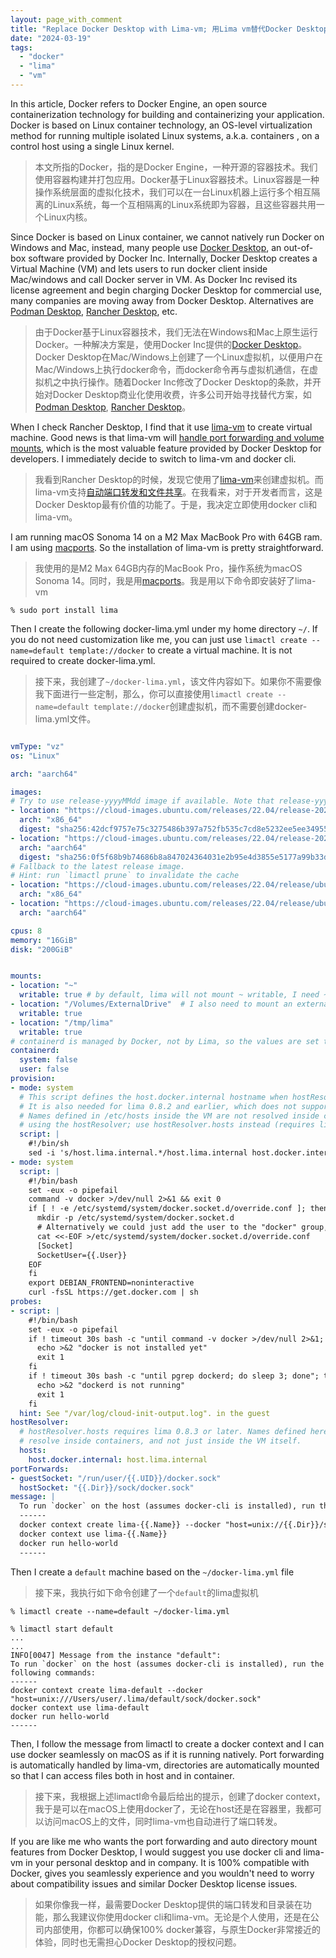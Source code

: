 ```yaml
---
layout: page_with_comment
title: "Replace Docker Desktop with Lima-vm; 用Lima vm替代Docker Desktop"
date: "2024-03-19"
tags: 
  - "docker"
  - "lima"
  - "vm"
---
```


In this article, Docker refers to Docker Engine, an open source containerization technology for building and containerizing your application. Docker is based on Linux container technology, an OS-level virtualization method for running multiple isolated Linux systems, a.k.a. containers , on a control host using a single Linux kernel.

> 本文所指的Docker，指的是Docker Engine，一种开源的容器技术。我们使用容器构建并打包应用。Docker基于Linux容器技术。Linux容器是一种操作系统层面的虚拟化技术，我们可以在一台Linux机器上运行多个相互隔离的Linux系统，每一个互相隔离的Linux系统即为容器，且这些容器共用一个Linux内核。

Since Docker is based on Linux container, we cannot natively run Docker on Windows and Mac, instead, many people use [Docker Desktop](https://www.docker.com/products/docker-desktop/), an out-of-box software provided by Docker Inc. Internally, Docker Desktop creates a Virtual Machine (VM) and lets users to run docker client inside Mac/windows and call Docker server in VM. As Docker Inc revised its license agreement and begin charging Docker Desktop for commercial use, many companies are moving away from Docker Desktop. Alternatives are [Podman Desktop](https://podman-desktop.io/), [Rancher Desktop](https://rancherdesktop.io/), etc.

> 由于Docker基于Linux容器技术，我们无法在Windows和Mac上原生运行Docker。一种解决方案是，使用Docker Inc提供的[Docker Desktop](https://www.docker.com/products/docker-desktop/)。Docker Desktop在Mac/Windows上创建了一个Linux虚拟机，以便用户在Mac/Windows上执行docker命令，而docker命令再与虚拟机通信，在虚拟机之中执行操作。随着Docker Inc修改了Docker Desktop的条款，并开始对Docker Desktop商业化使用收费，许多公司开始寻找替代方案，如[Podman Desktop](https://podman-desktop.io/), [Rancher Desktop](https://rancherdesktop.io/)。

When I check Rancher Desktop, I find that it use [lima-vm](https://github.com/lima-vm) to create virtual machine. Good news is that lima-vm will [handle port forwarding and volume mounts](https://lima-vm.io/docs/), which is the most valuable feature provided by Docker Desktop for developers. I immediately decide to switch to lima-vm and docker cli.

> 我看到Rancher Desktop的时候，发现它使用了[lima-vm](https://github.com/lima-vm)来创建虚拟机。而lima-vm支持[自动端口转发和文件共享](https://lima-vm.io/docs/)。在我看来，对于开发者而言，这是Docker Desktop最有价值的功能了。于是，我决定立即使用docker cli和lima-vm。

I am running macOS Sonoma 14 on a M2 Max MacBook Pro with 64GB ram. I am using [macports](https://www.macports.org/). So the installation of lima-vm is pretty straightforward.

> 我使用的是M2 Max 64GB内存的MacBook Pro，操作系统为macOS Sonoma 14。同时，我是用[macports](https://www.macports.org/)。我是用以下命令即安装好了lima-vm

```
% sudo port install lima
```

Then I create the following docker-lima.yml under my home directory `~/`. If you do not need customization like me, you can just use `limactl create --name=default template://docker` to create a virtual machine. It is not required to create docker-lima.yml. 

> 接下来，我创建了`~/docker-lima.yml`，该文件内容如下。如果你不需要像我下面进行一些定制，那么，你可以直接使用`limactl create --name=default template://docker`创建虚拟机，而不需要创建docker-lima.yml文件。

```yml

vmType: "vz"
os: "Linux"

arch: "aarch64"

images:
# Try to use release-yyyyMMdd image if available. Note that release-yyyyMMdd will be removed after several months.
- location: "https://cloud-images.ubuntu.com/releases/22.04/release-20240308/ubuntu-22.04-server-cloudimg-amd64.img"
  arch: "x86_64"
  digest: "sha256:42dcf9757e75c3275486b397a752fb535c7cd8e5232ee5ee349554b7a55f1702"
- location: "https://cloud-images.ubuntu.com/releases/22.04/release-20240308/ubuntu-22.04-server-cloudimg-arm64.img"
  arch: "aarch64"
  digest: "sha256:0f5f68b9b74686b8a847024364031e2b95e4d3855e5177a99b33d7c55e45907f"
# Fallback to the latest release image.
# Hint: run `limactl prune` to invalidate the cache
- location: "https://cloud-images.ubuntu.com/releases/22.04/release/ubuntu-22.04-server-cloudimg-amd64.img"
  arch: "x86_64"
- location: "https://cloud-images.ubuntu.com/releases/22.04/release/ubuntu-22.04-server-cloudimg-arm64.img"
  arch: "aarch64"

cpus: 8
memory: "16GiB"
disk: "200GiB"


mounts:
- location: "~"
  writable: true # by default, lima will not mount ~ writable, I need ~ to be writable
- location: "/Volumes/ExternalDrive"  # I also need to mount an external drive
  writable: true
- location: "/tmp/lima"
  writable: true
# containerd is managed by Docker, not by Lima, so the values are set to false here.
containerd:
  system: false
  user: false
provision:
- mode: system
  # This script defines the host.docker.internal hostname when hostResolver is disabled.
  # It is also needed for lima 0.8.2 and earlier, which does not support hostResolver.hosts.
  # Names defined in /etc/hosts inside the VM are not resolved inside containers when
  # using the hostResolver; use hostResolver.hosts instead (requires lima 0.8.3 or later).
  script: |
    #!/bin/sh
    sed -i 's/host.lima.internal.*/host.lima.internal host.docker.internal/' /etc/hosts
- mode: system
  script: |
    #!/bin/bash
    set -eux -o pipefail
    command -v docker >/dev/null 2>&1 && exit 0
    if [ ! -e /etc/systemd/system/docker.socket.d/override.conf ]; then
      mkdir -p /etc/systemd/system/docker.socket.d
      # Alternatively we could just add the user to the "docker" group, but that requires restarting the user session
      cat <<-EOF >/etc/systemd/system/docker.socket.d/override.conf
      [Socket]
      SocketUser={{.User}}
    EOF
    fi
    export DEBIAN_FRONTEND=noninteractive
    curl -fsSL https://get.docker.com | sh
probes:
- script: |
    #!/bin/bash
    set -eux -o pipefail
    if ! timeout 30s bash -c "until command -v docker >/dev/null 2>&1; do sleep 3; done"; then
      echo >&2 "docker is not installed yet"
      exit 1
    fi
    if ! timeout 30s bash -c "until pgrep dockerd; do sleep 3; done"; then
      echo >&2 "dockerd is not running"
      exit 1
    fi
  hint: See "/var/log/cloud-init-output.log". in the guest
hostResolver:
  # hostResolver.hosts requires lima 0.8.3 or later. Names defined here will also
  # resolve inside containers, and not just inside the VM itself.
  hosts:
    host.docker.internal: host.lima.internal
portForwards:
- guestSocket: "/run/user/{{.UID}}/docker.sock"
  hostSocket: "{{.Dir}}/sock/docker.sock"
message: |
  To run `docker` on the host (assumes docker-cli is installed), run the following commands:
  ------
  docker context create lima-{{.Name}} --docker "host=unix://{{.Dir}}/sock/docker.sock"
  docker context use lima-{{.Name}}
  docker run hello-world
  ------
```

Then I create a `default` machine based on the `~/docker-lima.yml` file

> 接下来，我执行如下命令创建了一个`default`的lima虚拟机

```
% limactl create --name=default ~/docker-lima.yml

% limactl start default
...
...
INFO[0047] Message from the instance "default":
To run `docker` on the host (assumes docker-cli is installed), run the following commands:
------
docker context create lima-default --docker "host=unix:///Users/user/.lima/default/sock/docker.sock"
docker context use lima-default
docker run hello-world
------
```

Then, I follow the message from limactl to create a docker context and I can use docker seamlessly on macOS as if it is running natively. Port forwarding is automatically handled by lima-vm, directories are automatically mounted so that I can access files both in host and in container.
>接下来，我根据上述limactl命令最后给出的提示，创建了docker context，我于是可以在macOS上使用docker了，无论在host还是在容器里，我都可以访问macOS上的文件，同时lima-vm也自动进行了端口转发。


If you are like me who wants the port forwarding and auto directory mount features from Docker Desktop, I would suggest you use docker cli and lima-vm in your personal desktop and in company. It is 100% compatible with Docker, gives you seamlessly experience and you wouldn't need to worry about compatibility issues and similar Docker Desktop license issues. 

> 如果你像我一样，最需要Docker Desktop提供的端口转发和目录装在功能，那么我建议你使用docker cli和lima-vm。无论是个人使用，还是在公司内部使用，你都可以确保100% docker兼容，与原生Docker非常接近的体验，同时也无需担心Docker Desktop的授权问题。